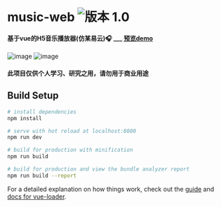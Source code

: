 # music-web  ![版本 1.0](https://img.shields.io/badge/版本-1.0-red.svg)

#### 基于vue的H5音乐播放器(仿某易云)🎧 ___ [预览demo](https://reedbf.github.io/R-music/dist/index.html)

![image](https://user-images.githubusercontent.com/25838726/115135813-006d7a00-a04e-11eb-9d1f-261ca2125e01.png)
![image](https://user-images.githubusercontent.com/25838726/115135794-c8fecd80-a04d-11eb-9ebd-521f185a9018.png)

#### 此项目仅供个人学习、研究之用，请勿用于商业用途


## Build Setup

``` bash
# install dependencies
npm install

# serve with hot reload at localhost:8080
npm run dev

# build for production with minification
npm run build

# build for production and view the bundle analyzer report
npm run build --report
```

For a detailed explanation on how things work, check out the [guide](http://vuejs-templates.github.io/webpack/) and [docs for vue-loader](http://vuejs.github.io/vue-loader).
<!--kjfda kjkuijda jkudmfewqpjkdjfajf oidkjr -->
